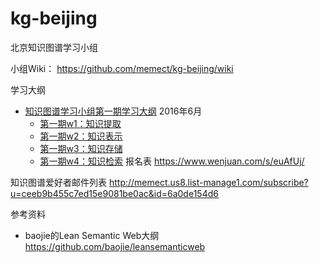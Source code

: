 # kg-beijing

北京知识图谱学习小组

小组Wiki： https://github.com/memect/kg-beijing/wiki

学习大纲
* [知识图谱学习小组第一期学习大纲](https://github.com/memect/kg-beijing/wiki/知识图谱学习小组学习大纲) 2016年6月
  * [第一期w1：知识提取](https://github.com/memect/kg-beijing/wiki/%E7%AC%AC%E4%B8%80%E6%9C%9Fw1%EF%BC%9A%E7%9F%A5%E8%AF%86%E6%8F%90%E5%8F%96)  
  * [第一期w2：知识表示](https://github.com/memect/kg-beijing/wiki/%E7%AC%AC%E4%B8%80%E6%9C%9Fw2%EF%BC%9A%E7%9F%A5%E8%AF%86%E8%A1%A8%E7%A4%BA)
  * [第一期w3：知识存储](https://github.com/memect/kg-beijing/wiki/%E7%AC%AC%E4%B8%80%E6%9C%9Fw3%EF%BC%9A%E7%9F%A5%E8%AF%86%E5%AD%98%E5%82%A8)
  * [第一期w4：知识检索](https://github.com/memect/kg-beijing/wiki/%E7%9F%A5%E8%AF%86%E6%A3%80%E7%B4%A2)
报名表 https://www.wenjuan.com/s/euAfUj/

知识图谱爱好者邮件列表 http://memect.us8.list-manage1.com/subscribe?u=ceeb9b455c7ed15e9081be0ac&id=6a0de154d6

参考资料
* baojie的Lean Semantic Web大纲 https://github.com/baojie/leansemanticweb
